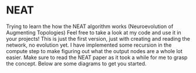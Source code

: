 # NEAT
Trying to learn the how the NEAT algorithm works (Neuroevolution of Augmenting Topologies)
Feel free to take a look at my code and use it in your projects!
This is just the first version, just with creating and reading the network, no evolution yet. I have implemented some recursion in the compute step to make figuring out what the output nodes are a whole lot easier. Make sure to read the NEAT paper as it took a while for me to grasp the concept. Below are some diagrams to get you started.
